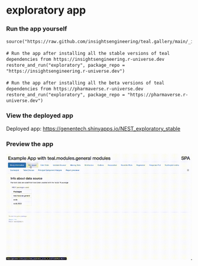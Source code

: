 
<!-- Generated by app_readme_template.Rmd and generate_app_readme.R: do not edit by hand-->

# exploratory app

### Run the app yourself

    source("https://raw.github.com/insightsengineering/teal.gallery/main/_internal/utils/sourceme.R")

    # Run the app after installing all the stable versions of teal dependencies from https://insightsengineering.r-universe.dev
    restore_and_run("exploratory", package_repo = "https://insightsengineering.r-universe.dev")

    # Run the app after installing all the beta versions of teal dependencies from https://pharmaverse.r-universe.dev
    restore_and_run("exploratory", package_repo = "https://pharmaverse.r-universe.dev")

### View the deployed app

Deployed app: <https://genentech.shinyapps.io/NEST_exploratory_stable>

### Preview the app

![](../_internal/quarto/assets/img/exploratory.gif)<!-- -->

